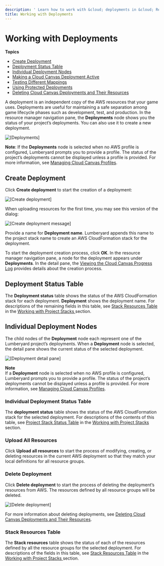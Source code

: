 ```yaml
---
description: ' Learn how to work with &cloud; deployments in &cloud; Resource Manager. '
title: Working with Deployments
---
```

# Working with Deployments<a name="cloud-canvas-ui-rm-deployments"></a>

**Topics**
+ [Create Deployment](#cloud-canvas-ui-rm-create-deployment)
+ [Deployment Status Table](#cloud-canvas-ui-rm-deployment-status-table)
+ [Individual Deployment Nodes](#cloud-canvas-ui-rm-individual-deployment)
+ [Making a Cloud Canvas Deployment Active](/docs/userguide/gems/cloud-canvas/ui-select-deployment.md)
+ [Testing Different Mappings](/docs/userguide/gems/cloud-canvas/testing-different-mappings.md)
+ [Using Protected Deployments](/docs/userguide/gems/cloud-canvas/protected-deployments.md)
+ [Deleting Cloud Canvas Deployments and Their Resources](/docs/userguide/gems/cloud-canvas/how-to-delete-deployments.md)

A deployment is an independent copy of the AWS resources that your game uses\. Deployments are useful for maintaining a safe separation among game lifecycle phases such as development, test, and production\. In the resource manager navigation pane, the **Deployments** node shows you the status of your project’s deployments\. You can also use it to create a new deployment\. 

![\[Deployments\]](/images/userguide/cloud_canvas/cloud-canvas-ui-rm-deployments-node.png)

 **Note**: If the **Deployments** node is selected when no AWS profile is configured, Lumberyard prompts you to provide a profile\. The status of the project’s deployments cannot be displayed unless a profile is provided\. For more information, see [Managing Cloud Canvas Profiles](/docs/userguide/gems/cloud-canvas/ui-credentials-manager.md)\. 

## Create Deployment<a name="cloud-canvas-ui-rm-create-deployment"></a>

Click **Create deployment** to start the creation of a deployment: 

![\[Create deployment\]](/images/userguide/cloud_canvas/cloud-canvas-ui-rm-create-deployment-simple.png)

When uploading resources for the first time, you may see this version of the dialog: 

![\[Create deployment message\]](/images/userguide/cloud_canvas/cloud-canvas-ui-rm-create-deployment-must.png)

Provide a name for **Deployment name**\. Lumberyard appends this name to the project stack name to create an AWS CloudFormation stack for the deployment\. 

To start the deployment creation process, click **OK**\. In the resource manager navigation pane, a node for the deployment appears under **Deployments**\. In the detail pane, the [Viewing the Cloud Canvas Progress Log](/docs/userguide/gems/cloud-canvas/ui-rm-progress-log.md) provides details about the creation process\.

## Deployment Status Table<a name="cloud-canvas-ui-rm-deployment-status-table"></a>

The **Deployment status** table shows the status of the AWS CloudFormation stack for each deployment\. **Deployment** shows the deployment name\. For descriptions of the remaining fields in this table, see [Stack Resources Table](/docs/userguide/gems/cloud-canvas/ui-rm-project-stack.md#cloud-canvas-ui-rm-stack-resources-table) in the [Working with Project Stacks ](/docs/userguide/gems/cloud-canvas/ui-rm-project-stack.md) section\. 

## Individual Deployment Nodes<a name="cloud-canvas-ui-rm-individual-deployment"></a>

The child nodes of the **Deployment** node each represent one of the Lumberyard project’s deployments\. When a **Deployment** node is selected, the detail pane shows the current status of the selected deployment\. 

![\[Deployment detail pane\]](/images/userguide/cloud_canvas/cloud-canvas-ui-rm-dev-deployment-node.png)

**Note**  
If a **Deployment** node is selected when no AWS profile is configured, Lumberyard prompts you to provide a profile\. The status of the project’s deployments cannot be displayed unless a profile is provided\. For more information, see [Managing Cloud Canvas Profiles](/docs/userguide/gems/cloud-canvas/ui-credentials-manager.md)\. 

### Individual Deployment Status Table<a name="cloud-canvas-ui-rm-individual-deployment-status-table"></a>

The **<Deployment Name> deployment status** table shows the status of the AWS CloudFormation stack for the selected deployment\. For descriptions of the contents of this table, see [Project Stack Status Table](/docs/userguide/gems/cloud-canvas/ui-rm-project-stack.md#cloud-canvas-ui-rm-project-stack-status-table) in the [Working with Project Stacks ](/docs/userguide/gems/cloud-canvas/ui-rm-project-stack.md) section\. 

### Upload All Resources<a name="cloud-canvas-ui-rm-upload-all-resources"></a>

Click **Upload all resources** to start the process of modifying, creating, or deleting resources in the current AWS deployment so that they match your local definitions for all resource groups\. 

### Delete Deployment<a name="cloud-canvas-ui-rm-delete-deployment"></a>

Click **Delete deployment** to start the process of deleting the deployment’s resources from AWS\. The resources defined by all resource groups will be deleted\. 

![\[Delete deployment\]](/images/userguide/cloud_canvas/cloud-canvas-ui-rm-delete-deployment.png)

For more information about deleting deployments, see [Deleting Cloud Canvas Deployments and Their Resources](/docs/userguide/gems/cloud-canvas/how-to-delete-deployments.md)\.

### Stack Resources Table<a name="cloud-canvas-ui-rm-deployment-stack-resources-table"></a>

The **Stack resources** table shows the status of each of the resources defined by all the resource groups for the selected deployment\. For descriptions of the fields in this table, see [Stack Resources Table](/docs/userguide/gems/cloud-canvas/ui-rm-project-stack.md#cloud-canvas-ui-rm-stack-resources-table) in the [Working with Project Stacks ](/docs/userguide/gems/cloud-canvas/ui-rm-project-stack.md) section\. 